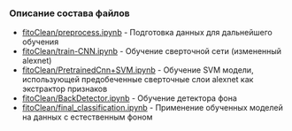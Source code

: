 ### Описание состава файлов

* [fitoClean/preprocess.ipynb](fitoClean/preprocess.ipynb) - Подготовка данных для дальнейшего обучения
* [fitoClean/train-CNN.ipynb](fitoClean/train-CNN.ipynb) - Обучение сверточной сети (измененный alexnet)
* [fitoClean/PretrainedCnn+SVM.ipynb](fitoClean/PretrainedCnn+SVM.ipynb) - Обучение SVM модели, использующей предобеченные сверточные слои alexnet как экстрактор признаков
* [fitoClean/BackDetector.ipynb](fitoClean/BackDetector.ipynb) - Обучение детектора фона
* [fitoClean/final_classification.ipynb](fitoClean/final_classification.ipynb) - Применение обученных моделей на данных с естественным фоном
